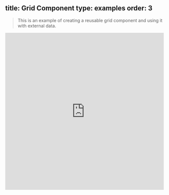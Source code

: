 title: Grid Component
type: examples
order: 3
---

> This is an example of creating a reusable grid component and using it with external data.

<iframe width="100%" height="500" src="http://jsfiddle.net/yyx990803/2kqzhhq4/embedded/result,html,js,css" allowfullscreen="allowfullscreen" frameborder="0"></iframe>